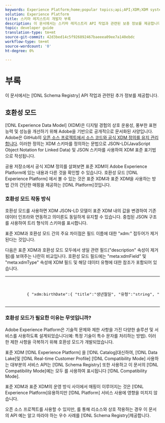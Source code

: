 ```yaml
---
keywords: Experience Platform;home;popular topics;api;API;XDM;XDM system;;experience data model;Experience data model;Experience Data Model;data model;Data Model;schema registry;Schema Registry;compatibility;Compatibility;compatibility mode;Compatibility mode;field type;field types;
solution: Experience Platform
title: 스키마 레지스트리 개발자 부록
description: 이 문서에서는 스키마 레지스트리 API 작업과 관련된 보충 정보를 제공합니다.
topic: developer guide
translation-type: tm+mt
source-git-commit: 42d3bed14c5f926892467baeeea09ee7a140ebdc
workflow-type: tm+mt
source-wordcount: '0'
ht-degree: 0%

---
```



# 부록

이 문서에서는 [!DNL Schema Registry] API 작업과 관련된 추가 정보를 제공합니다.

## 호환성 모드

[!DNL Experience Data Model] (XDM)은 디지털 경험의 상호 운용성, 풍부한 표현 능력 및 성능을 개선하기 위해 Adobe을 기반으로 공개적으로 문서화된 사양입니다. Adobe은 GitHub의 [오픈 소스 프로젝트에서 소스 코드와 공식 XDM 정의를 유지 관리합니다](https://github.com/adobe/xdm/). 이러한 정의는 XDM 스키마를 정의하는 문법으로 JSON-LD(JavaScript Object Notation for Linked Data) 및 JSON 스키마를 사용하여 XDM 표준 표기법으로 작성됩니다.

공용 저장소에서 공식 XDM 정의를 살펴보면 표준 XDM이 Adobe Experience Platform에 있는 내용과 다른 것을 확인할 수 있습니다. 호환성 모드 [!DNL Experience Platform] 에서 볼 수 있는 것은 표준 XDM과 표준 XDM을 사용하는 방법 간의 간단한 매핑을 제공하는 [!DNL Platform]것입니다.

### 호환성 모드 작동 방식

호환성 모드를 사용하면 XDM JSON-LD 모델이 표준 XDM 내의 값을 변경하여 기존 데이터 인프라와 연동하고 의미론도 동일하게 유지할 수 있습니다. 중첩된 JSON 구조를 사용하여 트리 형식의 스키마를 표시합니다.

표준 XDM과 호환성 모드 간의 주요 차이점은 필드 이름에 대한 &quot;xdm:&quot; 접두어가 제거된다는 것입니다.

다음은 표준 XDM과 호환성 모드 모두에서 생일 관련 필드(&quot;description&quot; 속성이 제거됨)를 보여주는 나란히 비교입니다. 호환성 모드 필드에는 &quot;meta:xdmField&quot; 및 &quot;meta:xdmType&quot; 속성에 XDM 필드 및 해당 데이터 유형에 대한 참조가 포함되어 있습니다.

<table>
  <th>표준 XDM</th>
  <th>호환성 모드</th>
  <tr>
  <td>
  <pre class="JSON language-JSON hljs">
        { "xdm:birthDate":{ "title":"생년월일", "유형":"string", "format":"date", }, "xdm:birthDayAndMonth":{ "title":"생년월일", "유형":"string", "pattern":"[0-1][0-9]-[0-9][0-9]", }, "xdm:birthYear":{ "title":"생년월일", "유형":"integer", "minimum":1, "최대":32767 }
  </pre>
  </td>
  <td>
  <pre class="JSON language-JSON hljs">
        { "birthDate":{ "title":"생년월일", "유형":"string", "format":"date", "meta:xdmField":"xdm:birthDate", "meta:xdmType":"date" }, "birthDayAndMonth":{ "title":"생년월일", "유형":"string", "pattern":"[0-1][0-9]-[0-9][0-9]", "meta:xdmField":"xdm:birthDayAndMonth", "meta:xdmType":"string" }, "birthYear":{ "title":"생년월일", "유형":"integer", "minimum":1, "최대":32767, "meta:xdmField":"xdm:birthYear", "meta:xdmType":"short" }
      </pre>
  </td>
  </tr>
</table>

### 호환성 모드가 필요한 이유는 무엇입니까?

Adobe Experience Platform은 기술적 문제와 제한 사항을 가진 다양한 솔루션 및 서비스를 사용하도록 설계되었습니다(예: 특정 기술이 특수 문자를 처리하는 방법). 이러한 제한 사항을 극복하기 위해 호환성 모드가 개발되었습니다.

표준 XDM [!DNL Experience Platform] 을 [!DNL Catalog]대신하여, [!DNL Data Lake]및 [!DNL Real-time Customer Profile] [!DNL Compatibility Mode] 사용하는 대부분의 서비스 API는 [!DNL Schema Registry] 또한 사용하고 이 문서의 [!DNL Compatibility Mode]예는 모두 를 사용하여 표시됩니다 [!DNL Compatibility Mode].

표준 XDM과 표준 XDM의 운영 방식 사이에서 매핑이 이루어지는 것은 [!DNL Experience Platform]유용하지만 [!DNL Platform] 서비스 사용에 영향을 미치지 않습니다.

오픈 소스 프로젝트를 사용할 수 있지만, 를 통해 리소스와 상호 작용하는 경우 이 문서의 API 예는 알고 따라야 하는 우수 사례를 [!DNL Schema Registry]제공합니다.